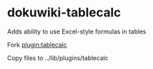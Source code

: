 # dokuwiki-tablecalc
Adds ability to use Excel-style formulas in tables


Fork [plugin:tablecalc](https://www.dokuwiki.org/plugin:tablecalc)


Copy files to ../lib/plugins/tablecalc